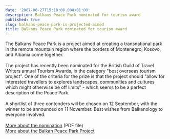```yaml
---
date: '2007-08-27T15:10:00.000+01:00'
description: Balkans Peace Park nominated for tourism award
published: true
slug: balkans-peace-park-is-projected-aimed
title: Balkans Peace Park nominated for tourism award
---
```


The Balkans Peace Park is a project aimed at creating a transnational park in the remote mountain region where the borders of Montenegro, Kosovo, and Albania come together.<br /><br />The project has recently been nominated for the British Guild of Travel Writers annual Tourism Awards, in the category "best overseas tourism project". One of the criteria for the prize is that the project should "allow for interested travellers to explores landscapes, communities and cultures which might otherwise be off limits" - which seems to be a perfect description of the Peace Park.<br /><br />A shortlist of three contenders will be chosen on 12 September, with the winner to be announced on 11 November. Best wishes from Balkanology to everyone involved.<br /><br /><a href="http://www.balkanspeacepark.org/tourism%20award%20announcement.pdf">More about the nomination</a> (PDF file)<br /><a href="http://www.balkanspeacepark.org/">More about the Balkan Peace Park Project</a>